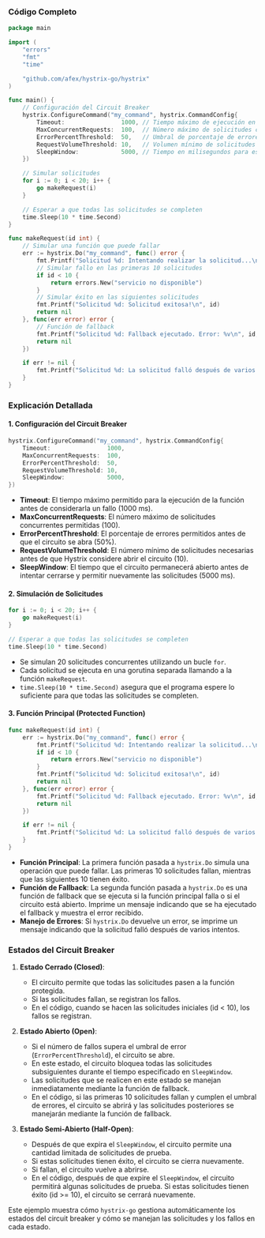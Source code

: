 ### Código Completo

```go
package main

import (
	"errors"
	"fmt"
	"time"

	"github.com/afex/hystrix-go/hystrix"
)

func main() {
	// Configuración del Circuit Breaker
	hystrix.ConfigureCommand("my_command", hystrix.CommandConfig{
		Timeout:                1000, // Tiempo máximo de ejecución en milisegundos
		MaxConcurrentRequests:  100,  // Número máximo de solicitudes concurrentes permitidas
		ErrorPercentThreshold:  50,   // Umbral de porcentaje de errores para abrir el circuito
		RequestVolumeThreshold: 10,   // Volumen mínimo de solicitudes antes de evaluar si abrir el circuito
		SleepWindow:            5000, // Tiempo en milisegundos para esperar antes de intentar cerrar el circuito
	})

	// Simular solicitudes
	for i := 0; i < 20; i++ {
		go makeRequest(i)
	}

	// Esperar a que todas las solicitudes se completen
	time.Sleep(10 * time.Second)
}

func makeRequest(id int) {
	// Simular una función que puede fallar
	err := hystrix.Do("my_command", func() error {
		fmt.Printf("Solicitud %d: Intentando realizar la solicitud...\n", id)
		// Simular fallo en las primeras 10 solicitudes
		if id < 10 {
			return errors.New("servicio no disponible")
		}
		// Simular éxito en las siguientes solicitudes
		fmt.Printf("Solicitud %d: Solicitud exitosa!\n", id)
		return nil
	}, func(err error) error {
		// Función de fallback
		fmt.Printf("Solicitud %d: Fallback ejecutado. Error: %v\n", id, err)
		return nil
	})

	if err != nil {
		fmt.Printf("Solicitud %d: La solicitud falló después de varios intentos: %v\n", id, err)
	}
}
```

### Explicación Detallada

#### 1. Configuración del Circuit Breaker

```go
hystrix.ConfigureCommand("my_command", hystrix.CommandConfig{
	Timeout:                1000,
	MaxConcurrentRequests:  100,
	ErrorPercentThreshold:  50,
	RequestVolumeThreshold: 10,
	SleepWindow:            5000,
})
```

- **Timeout**: El tiempo máximo permitido para la ejecución de la función antes de considerarla un fallo (1000 ms).
- **MaxConcurrentRequests**: El número máximo de solicitudes concurrentes permitidas (100).
- **ErrorPercentThreshold**: El porcentaje de errores permitidos antes de que el circuito se abra (50%).
- **RequestVolumeThreshold**: El número mínimo de solicitudes necesarias antes de que Hystrix considere abrir el circuito (10).
- **SleepWindow**: El tiempo que el circuito permanecerá abierto antes de intentar cerrarse y permitir nuevamente las solicitudes (5000 ms).

#### 2. Simulación de Solicitudes

```go
for i := 0; i < 20; i++ {
	go makeRequest(i)
}

// Esperar a que todas las solicitudes se completen
time.Sleep(10 * time.Second)
```

- Se simulan 20 solicitudes concurrentes utilizando un bucle `for`.
- Cada solicitud se ejecuta en una gorutina separada llamando a la función `makeRequest`.
- `time.Sleep(10 * time.Second)` asegura que el programa espere lo suficiente para que todas las solicitudes se completen.

#### 3. Función Principal (Protected Function)

```go
func makeRequest(id int) {
	err := hystrix.Do("my_command", func() error {
		fmt.Printf("Solicitud %d: Intentando realizar la solicitud...\n", id)
		if id < 10 {
			return errors.New("servicio no disponible")
		}
		fmt.Printf("Solicitud %d: Solicitud exitosa!\n", id)
		return nil
	}, func(err error) error {
		fmt.Printf("Solicitud %d: Fallback ejecutado. Error: %v\n", id, err)
		return nil
	})

	if err != nil {
		fmt.Printf("Solicitud %d: La solicitud falló después de varios intentos: %v\n", id, err)
	}
}
```

- **Función Principal**: La primera función pasada a `hystrix.Do` simula una operación que puede fallar. Las primeras 10 solicitudes fallan, mientras que las siguientes 10 tienen éxito.
- **Función de Fallback**: La segunda función pasada a `hystrix.Do` es una función de fallback que se ejecuta si la función principal falla o si el circuito está abierto. Imprime un mensaje indicando que se ha ejecutado el fallback y muestra el error recibido.
- **Manejo de Errores**: Si `hystrix.Do` devuelve un error, se imprime un mensaje indicando que la solicitud falló después de varios intentos.

### Estados del Circuit Breaker

1. **Estado Cerrado (Closed)**:
   - El circuito permite que todas las solicitudes pasen a la función protegida.
   - Si las solicitudes fallan, se registran los fallos.
   - En el código, cuando se hacen las solicitudes iniciales (id < 10), los fallos se registran.

2. **Estado Abierto (Open)**:
   - Si el número de fallos supera el umbral de error (`ErrorPercentThreshold`), el circuito se abre.
   - En este estado, el circuito bloquea todas las solicitudes subsiguientes durante el tiempo especificado en `SleepWindow`.
   - Las solicitudes que se realicen en este estado se manejan inmediatamente mediante la función de fallback.
   - En el código, si las primeras 10 solicitudes fallan y cumplen el umbral de errores, el circuito se abrirá y las solicitudes posteriores se manejarán mediante la función de fallback.

3. **Estado Semi-Abierto (Half-Open)**:
   - Después de que expira el `SleepWindow`, el circuito permite una cantidad limitada de solicitudes de prueba.
   - Si estas solicitudes tienen éxito, el circuito se cierra nuevamente.
   - Si fallan, el circuito vuelve a abrirse.
   - En el código, después de que expire el `SleepWindow`, el circuito permitirá algunas solicitudes de prueba. Si estas solicitudes tienen éxito (id >= 10), el circuito se cerrará nuevamente.

Este ejemplo muestra cómo `hystrix-go` gestiona automáticamente los estados del circuit breaker y cómo se manejan las solicitudes y los fallos en cada estado.